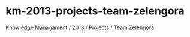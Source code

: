 km-2013-projects-team-zelengora
===============================

Knowledge Managament / 2013 / Projects / Team Zelengora